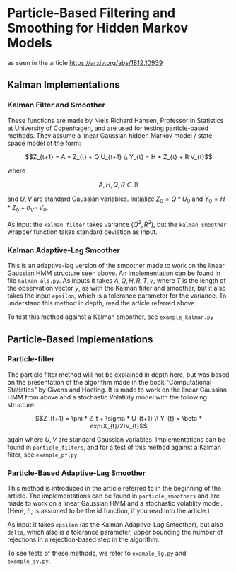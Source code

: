 # Particle-Based Filtering and Smoothing for Hidden Markov Models
as seen in the article https://arxiv.org/abs/1812.10939

## Kalman Implementations
### Kalman Filter and Smoother
These functions are made by Niels Richard Hansen, Professor in Statistics at University of Copenhagen, and are used for testing particle-based methods. They assume a linear Gaussian hidden Markov model / state space model of the form:

```math
Z_{t+1} = A * Z_{t} + Q U_{t+1} \\
Y_{t} = H * Z_{t} + R V_{t}
```
where 
```math
A, H, Q, R \in \mathbb{R}
```

and $`U, V`$ are standard Gaussian variables. Initialize $`Z_0 = Q * U_0`$ and $`Y_0 = H * Z_0 + \sigma_V \cdot V_{0}`$. 

As input the `kalman_filter` takes variance ($Q^2, R^2$), but the `kalman_smoother` wrapper function takes standard deviation as input. 

### Kalman Adaptive-Lag Smoother
This is an adaptive-lag version of the smoother made to work on the linear Gaussian HMM structure seen above. An implementation can be found in file `kalman_als.py`. As inputs it takes $`A, Q, H, R, T, y`$, where $`T`$ is the length of the observation vector $`y`$, as with the Kalman filter and smoother, but it also takes the input `epsilon`, which is a tolerance parameter for the variance. To understand this method in depth, read the article referred above. 

To test this method against a Kalman smoother, see `example_kalman.py`

## Particle-Based Implementations
### Particle-filter
The particle filter method will not be explained in depth here, but was based on the presentation of the algorithm made in the book "Computational Statistics" by Givens and Hoeting. It is made to work on the linear Gaussian HMM from above and a stochastic Volatility model with the following structure:

```math
Z_{t+1} = \phi * Z_t + \sigma *  U_{t+1} \\
Y_{t} = \beta * exp(X_{t}/2)V_{t}
```
again where $`U, V`$ are standard Gaussian variables. Implementations can be found in `particle_filters`, and for a test of this method against a Kalman filter, see `example_pf.py`

### Particle-Based Adaptive-Lag Smoother
This method is introduced in the article referred to in the beginning of the article. The implementations can be found in `particle_smoothers` and are made to work on a linear Gaussian HMM and a stochastic volatility model. (Here, _h_, is assumed to be the id function, if you read into the article.)

As input it takes `epsilon` (as the Kalman Adaptive-Lag Smoother), but also `delta`, which also is a tolerance parameter, upper bounding the number of rejections in a rejection-based step in the algorithm. 

To see tests of these methods, we refer to `example_lg.py` and `example_sv.py`. 
